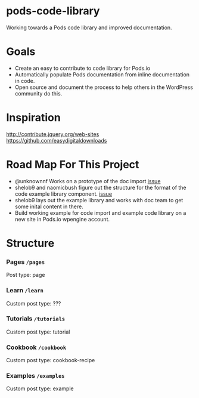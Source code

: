 pods-code-library
=================

Working towards a Pods code library and improved documentation.

Goals
=====

* Create an easy to contribute to code library for Pods.io
* Automatically populate Pods documentation from inline documentation in code.
* Open source and document the process to help others in the WordPress community do this.

Inspiration
===========
http://contribute.jquery.org/web-sites
https://github.com/easydigitaldownloads


Road Map For This Project
========================
* @unknownnf Works on a prototype of the doc import [issue](https://github.com/pods-framework/pods-code-library/issues/1)
* shelob9 and naomicbush figure out the structure for the format of the code example library component. [issue](https://github.com/pods-framework/pods-code-library/issues/2)
* shelob9 lays out the example library and works with doc team to get some inital content in there.
* Build working example for code import and example code library on a new site in Pods.io wpengine account.

Structure
=========

### Pages `/pages`
Post type: page

### Learn `/learn`

Custom post type: ???

### Tutorials `/tutorials`

Custom post type: tutorial

### Cookbook `/cookbook`

Custom post type: cookbook-recipe

### Examples `/examples`

Custom post type: example